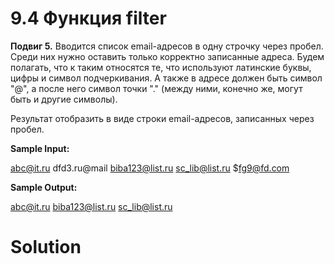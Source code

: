 # 9.4 Функция filter

**Подвиг 5.** Вводится список email-адресов в одну строчку через пробел.
Среди них нужно оставить только корректно записанные адреса. Будем полагать,
что к таким относятся те, что используют латинские буквы, цифры и символ подчеркивания.
А также в адресе должен быть символ "@", а после него символ точки "." (между ними,
конечно же, могут быть и другие символы).

Результат отобразить в виде строки email-адресов, записанных через пробел.

**Sample Input:**

abc@it.ru dfd3.ru@mail biba123@list.ru sc_lib@list.ru $fg9@fd.com

**Sample Output:**

abc@it.ru biba123@list.ru sc_lib@list.ru

# Solution

```

```

